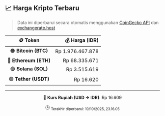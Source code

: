 

<!-- HARGA_KRIPTO -->
## 📈 Harga Kripto Terbaru

> Data ini diperbarui secara otomatis menggunakan [CoinGecko API](https://www.coingecko.com/) dan [exchangerate.host](https://exchangerate.host/)

<div align="center">

| 🪙 Token | 💰 Harga (IDR) |
|:------:|---------------:|
| 🟠 **Bitcoin (BTC)**   | Rp 1.976.467.878 |
| 🔵 **Ethereum (ETH)**  | Rp 68.335.671 |
| 🟣 **Solana (SOL)**    | Rp 3.515.619 |
| 🟢 **Tether (USDT)**   | Rp 16.620 |

---

💱 **Kurs Rupiah (USD → IDR)**: Rp 16.609

🕒 <sub>Terakhir diperbarui: 10/10/2025, 23.16.05</sub>

</div>
<!-- /HARGA_KRIPTO -->